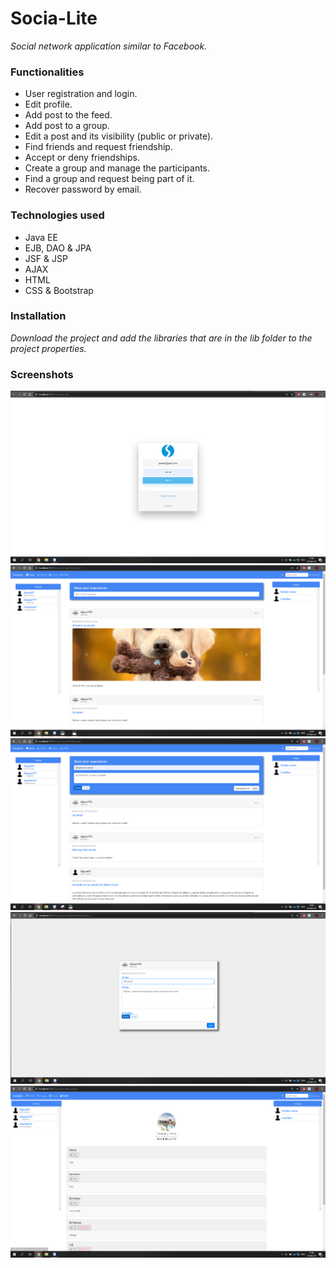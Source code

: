 # Socia-Lite
_Social network application similar to Facebook._

### Functionalities
- User registration and login.
- Edit profile.
- Add post to the feed.
- Add post to a group.
- Edit a post and its visibility (public or private).
- Find friends and request friendship.
- Accept or deny friendships.
- Create a group and manage the participants.
- Find a group and request being part of it.
- Recover password by email.

### Technologies used

- Java EE
- EJB, DAO & JPA
- JSF & JSP
- AJAX
- HTML
- CSS & Bootstrap

### Installation

_Download the project and add the libraries that are in the lib folder to the project properties._

### Screenshots
<img src="https://github.com/ModelSquad/Socia-Lite/blob/master/screenshots/login.PNG">
<img src="https://github.com/ModelSquad/Socia-Lite/blob/master/screenshots/homeFeed.PNG">
<img src="https://github.com/ModelSquad/Socia-Lite/blob/master/screenshots/addPost.png">
<img src="https://github.com/ModelSquad/Socia-Lite/blob/master/screenshots/editPost.PNG">
<img src="https://github.com/ModelSquad/Socia-Lite/blob/master/screenshots/profile.PNG">
